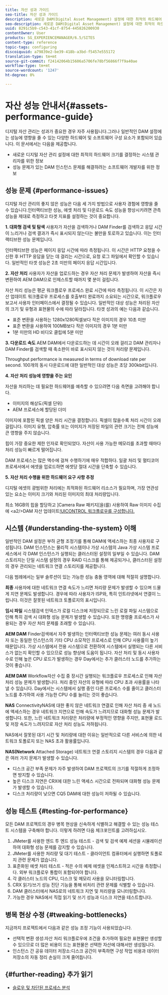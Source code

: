 ```yaml
---
title: 자산 성과 가이드
seo-title: 자산 성과 가이드
description: 새로운 DAM(Digital Asset Management) 설정에 대한 최적의 하드웨어 크기를 결정하는 방법과 성능 문제를 해결하는 방법을 알아봅니다.
seo-description: 새로운 DAM(Digital Asset Management) 설정에 대한 최적의 하드웨어 크기를 결정하는 방법과 성능 문제를 해결하는 방법을 알아봅니다.
uuid: 8291c5b9-c543-41cf-8754-445826200930
contentOwner: User
products: SG_EXPERIENCEMANAGER/6.5/SITES
content-type: reference
topic-tags: configuring
discoiquuid: a79839e2-be39-418b-a3bd-f5457e555172
translation-type: tm+mt
source-git-commit: f24142064b15606a5706fe78bf56866f7f9a40ae
workflow-type: tm+mt
source-wordcount: '1247'
ht-degree: 0%

---
```



# 자산 성능 안내서{#assets-performance-guide}

디지털 자산 관리는 성과가 중요한 경우 자주 사용됩니다.그러나 일반적인 DAM 설정에는 성능에 영향을 줄 수 있는 다양한 하드웨어 및 소프트웨어 구성 요소가 포함되어 있습니다. 이 문서에서는 다음을 제공합니다.

* 새로운 디지털 자산 관리 설정에 대한 최적의 하드웨어 크기를 결정하는 시스템 관리자를 위한 정보
* 성능 문제가 있는 DAM 인스턴스 문제를 해결하려는 소프트웨어 개발자를 위한 정보

## 성능 문제 {#performance-issues}

디지털 자산 관리의 좋지 않은 성능은 다음 세 가지 방법으로 사용자 경험에 영향을 줄 수 있습니다.인터랙티브한 성능, 에셋 처리 및 다운로드 속도 성능을 향상시키려면 관측 성능을 제대로 측정하고 타겟 지표를 설정하는 것이 중요합니다.

**1. 대화형 검색 및 탐색** 사용자가 자산을 검색하거나 DAM Finder를 검색하고 응답 시간이 느리거나 검색 결과가 즉시 표시되지 않는다는 불만을 토로하고 있습니다. 이는 인터랙티브한 성능 문제입니다.

인터랙티브한 성능은 페이지 응답 시간에 따라 측정됩니다. 이 시간은 HTTP 요청을 수신한 후 HTTP 응답을 닫는 데 걸리는 시간으로, 요청 로그 파일에서 확인할 수 있습니다. 일반적인 타겟 성능은 2초 미만의 페이지 응답 시간입니다.

**2. 자산 처리** 사용자가 자산을 업로드하는 경우 자산 처리 문제가 발생하여 자산을 즉시 변환하여 AEM DAM으로 인제스트할 때까지 몇 분이 걸립니다.

자산 처리 성능은 평균 워크플로우 프로세스 완료 시간에 따라 측정됩니다. 이 시간은 자산 업데이트 워크플로우 프로세스를 호출부터 완료까지 소요되는 시간으로, 워크플로우 보고서 사용자 인터페이스에서 결정될 수 있습니다. 일반적인 대상 성능은 처리된 자산의 크기 및 유형과 표현물의 수에 따라 달라집니다. 타겟 성과의 예는 다음과 같습니다.

* 표준 변환을 사용하는 1280x1280픽셀보다 작은 이미지의 경우 10초 미만
* 표준 변환을 사용하여 100MB보다 작은 이미지의 경우 1분 미만
* 1분 미만의 HD 비디오 클립에 5분 미만

**3. 다운로드 속도** AEM DAM에서 다운로드하는 데 시간이 오래 걸리고 DAM 관리자나 DAM Finder를 검색할 때 축소판이 바로 표시되지 않는 것이 처리량 문제입니다.

Throughput performance is measured in terms of download rate per second. 100개의 동시 다운로드에 대한 일반적인 대상 성능은 초당 300kbit입니다.

**4. 자산 처리 성능에 영향을 주는 요인**

자산을 처리하는 데 필요한 하드웨어를 예측할 수 있으려면 다음 측면을 고려해야 합니다.

* 이미지의 해상도(픽셀 단위)
* AEM 프로세스에 할당된 더미

이미지에 포함된 픽셀 양은 처리 시간을 결정합니다. 픽셀이 많을수록 처리 시간이 오래 걸립니다.
이미지 유형, 압축률 또는 이미지가 저장된 파일의 관련 크기는 전체 성능에 큰 영향을 주지 않습니다.

힙이 가장 중요한 제한 인자로 확인되었다. 자산이 사용 가능한 메모리를 초과할 때마다 처리 성능이 빠르게 떨어집니다.

DAM 프로세스는 많은 액수에 걸쳐 수행하기에 매우 적합하다. 일괄 처리 및 멀티코어 프로세서에서 에셋을 업로드하면 에셋당 절대 시간을 단축할 수 있습니다.

**5. 자산 처리 수행을 위한 하드웨어 요구 사항 추정**

디지털 에셋의 광범위한 처리에는 최적화된 하드웨어 리소스가 필요하며, 가장 연관성 있는 요소는 이미지 크기와 처리된 이미지의 최대 처리량입니다.

최소 16GB의 힙을 할당하고 ]Camera Raw 패키지[을(를) 사용하여 Raw 이미지 수집에 &lt;a2/>DAM 자산 업데이트[!UICONTROL  워크플로우를 구성합니다.](/help/assets/camera-raw.md)

## 시스템 {#understanding-the-system} 이해

일반적인 DAM 설정은 부하 균형 조정기를 통해 DAM에 액세스하는 최종 사용자로 구성됩니다. DAM 인스턴스는 물리적 시스템이나 가상 시스템의 Java 가상 시스템 프로세스에서 각 DAM 인스턴스가 실행되는 클러스터된 설정의 일부일 수 있습니다. DAM 스토리지는 단일 시스템 설정의 경우 RAID 디스크를 통해 제공되거나, 클러스터된 설정의 경우 관리되는 네트워크 연결 스토리지를 제공합니다.

다음 범례에서는 일부 솔루션이 있는 가능한 성능 충돌 영역에 대해 적절히 설명합니다.

**최종** 사용자에 대한 네트워크 연결 속도가 느리면 처리량 문제가 발생할 수 있으며 드물게 지연 문제도 발생합니다. 경우에 따라 사용자가 ISP와, 특히 인트라넷에서 연결이 느립니다. 이것은 잘못된 네트워크 토폴로지의 표시입니다.

**임시 파일** 시스템검색 인덱스가 로컬 디스크에 저장되므로 느린 로컬 파일 시스템으로 인해 특히 검색 시 대화형 성능 문제가 발생할 수 있습니다. 또한 명령줄 프로세스가 사용되는 경우 자산 처리 문제를 초래할 수 있습니다.

**AEM DAM** Finder검색에서 자주 발생하는 인터랙티브한 성능 문제는 여러 동시 사용자 또는 동일한 인스턴스의 기타 CPU 소모적인 프로세스로 인해 CPU 사용률이 높기 때문입니다. 가상 시스템에서 전용 시스템으로 전환하여 시스템에서 실행되는 다른 서비스가 없는지 확인할 수 있으므로 성능 향상에 도움이 됩니다. 자산 처리 및 동시 사용자 수로 인해 높은 CPU 로드가 발생하는 경우 Day에서는 추가 클러스터 노드를 추가하는 것이 좋습니다.

**AEM DAM** Workflow자산 수집 중 장시간 실행되는 워크플로우 프로세스로 인해 자산 처리 성능 문제가 발생합니다. 처리 중인 자산의 유형에 따라 CPU 초과 사용률을 나타낼 수 있습니다. Day에서는 시스템에서 실행 중인 다른 프로세스 수를 줄이고 클러스터 노드를 추가하여 사용 가능한 CPU 수를 늘리는 것이 좋습니다.

**NAS** ConnectivityNAS에 대한 좋지 않은 네트워크 연결로 인해 자산 처리 중 새 노드에 액세스하는 경우 네트워크 지연으로 인해 속도가 느려지므로 대화형 성능 문제가 발생합니다. 또한, 느린 네트워크 처리량은 처리량에 부정적인 영향을 주지만, 표현물 로드 및 저장 속도가 느려지므로 자산 처리 성능도 저하됩니다.

NAS에서 잘못된 대기 시간 및 처리량에 대한 이유는 일반적으로 다른 서비스에 의한 네트워크 토폴로지 또는 NAS 초과 활용률입니다.

**NAS(Network** Attached Storage) 네트워크 연결 스토리지 시스템의 경우 다음과 같은 여러 가지 문제가 발생할 수 있습니다.

* 디스크 공간 부족 문제가 자주 발생하여 DAM 프로젝트의 크기를 적절하게 조정하면 방지할 수 있습니다.
* 높은 디스크 지연은 CRX에 대한 느린 액세스 시간으로 전파되며 대화형 성능 문제가 발생할 수 있습니다.
* 디스크 처리량이 낮으면 CQ5 DAM에 대한 성능이 저하될 수 있습니다.

## 성능 테스트 {#testing-for-performance}

모든 DAM 프로젝트의 경우 병목 현상을 신속하게 식별하고 해결할 수 있는 성능 테스트 시스템을 구축해야 합니다. 이렇게 하려면 다음 체크포인트를 고려하십시오.

1. JMeter를 사용한 엔드 투 엔드 성능 테스트 - 검색 및 검색 예제 세션을 시뮬레이션하여 대화형 성능 문제를 감지할 수 있습니다.
1. JMeter를 사용한 처리량 및 대기 테스트 - 클라이언트 컴퓨터에서 실행하면 토폴로지 관련 문제가 없습니다.
1. 표준화된 에셋 처리 테스트 - 적은 수의 예제 에셋을 인제스트하고 시간을 측정합니다. 외부 워크플로우 통합이 포함되어야 합니다.
1. 각 클러스터 노드의 CPU, 디스크 및 메모리 사용을 모니터링합니다.
1. CRX 읽기/쓰기 성능 진단 기능을 통해 비처리 관련 문제를 식별할 수 있습니다.
1. DAM 클러스터에서 NAS로의 네트워크 지연 및 처리량을 모니터링합니다.
1. 가능한 경우 NAS에서 직접 읽기 및 쓰기 성능과 디스크 지연을 테스트합니다.

## 병목 현상 수정 {#tweaking-bottlenecks}

지금까지 프로젝트에서 다음과 같은 성능 조정 기능이 사용되었습니다.

* 선택적 변환 생성:자산 처리 워크플로우에 조건을 추가하여 필요한 표현물만 생성할 수 있으므로 더 많은 비용이 드는 표현물은 선택한 자산에 대해서만 생성됩니다.
* 인스턴스 간 공유 데이터 저장소:디스크 공간이 부족하면 구성 작업 비용과 데이터 저장소의 자동 정리 손실이 크게 줄어듭니다.

## {#further-reading} 추가 읽기

* [슬로우 및 차단된 프로세스 분석](https://helpx.adobe.com/experience-manager/kb/AnalyzeSlowAndBlockedProcesses.html)

